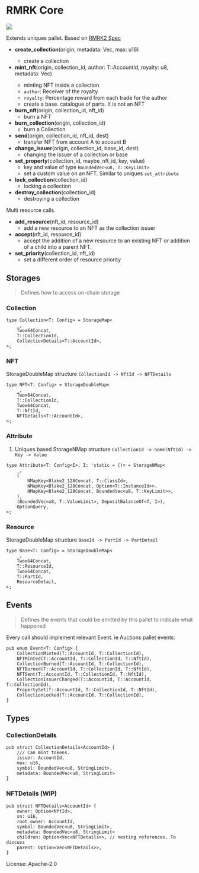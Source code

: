 # RMRK Core

![](https://static.swimlanes.io/15201cbf30d5a669d71beee38813e5a5.png)

Extends uniques pallet. Based on [RMRK2 Spec](https://github.com/rmrk-team/rmrk-spec/tree/master/standards/rmrk2.0.0)

* **create_collection**(origin, metadata: Vec<u8>, max: u16)
    * create a collection
* **mint_nft**(origin, collection_id, author: T::AccountId, royalty: u8, metadata: Vec<u8>)
    * minting NFT inside a collection
    * `author`: Receiver of the royalty
    * `royalty`: Percentage reward from each trade for the author
    * create a base. catalogue of parts. It is not an NFT
* **burn_nft**(origin, collection_id, nft_id)
    * burn a NFT
* **burn_collection**(origin, collection_id)
    * burn a Collection
* **send**(origin, collection_id, nft_id, dest)
    * transfer NFT from account A to account B
* **change_issuer**(origin, collection_id, base_id, dest)
    * changing the issuer of a collection or base  
* **set_property**(collection_id, maybe_nft_id, key, value)
    * key and value of type `BoundedVec<u8, T::KeyLimit>`
    * set a custom value on an NFT. Similar to uniques `set_attribute`
* **lock_collection**(collection_id)
    * locking a collection  
* **destroy_collection**(collection_id)
    * destroying a collection

Multi resource calls.


* **add_resource**(nft_id, resource_id)
    * add a new resource to an NFT as the collection issuer
* **accept**(nft_id, resource_id)
    * accept the addition of a new resource to an existing NFT or  addition of a child into a parent NFT.
* **set_priority**(collection_id, nft_id)
    * set a different order of resource priority



## Storages
> Defines how to access on-chain storage

### Collection

```#rust
type Collection<T: Config> = StorageMap<
    _,
    Twox64Concat,
    T::CollectionId,
    CollectionDetails<T::AccountId>,
>;
```

### NFT


StorageDoubleMap structure `CollectionId -> NftId -> NFTDetails`
```#rust
type NFT<T: Config> = StorageDoubleMap<
    _,
    Twox64Concat,
    T::CollectionId,
    Twox64Concat,
    T::NftId,
    NFTDetails<T::AccountId>,
>;
```

### Attribute


1. Uniques based StorageNMap structure `CollectionId -> Some(NftId) -> Key -> Value`
```#rust
type Attribute<T: Config<I>, I: 'static = ()> = StorageNMap<
    _,
    (
        NMapKey<Blake2_128Concat, T::ClassId>,
        NMapKey<Blake2_128Concat, Option<T::InstanceId>>,
        NMapKey<Blake2_128Concat, BoundedVec<u8, T::KeyLimit>>,
    ),
    (BoundedVec<u8, T::ValueLimit>, DepositBalanceOf<T, I>),
    OptionQuery,
>;
```

### Resource


StorageDoubleMap structure `BaseId -> PartId -> PartDetail`
```#rust
type Base<T: Config> = StorageDoubleMap<
    _,
    Twox64Concat,
    T::ResourceId,
    Twox64Concat,
    T::PartId,  
    ResourceDetail,
>;
```


## Events
> Defines the events that could be emitted by this pallet to indicate what happened

Every call should implement relevant Event. ie Auctions pallet events:
```
pub enum Event<T: Config> {
    CollectionMinted(T::AccountId, T::CollectionId),
    NFTMinted(T::AccountId, T::CollectionId, T::NftId),
    CollectionBurned(T::AccountId, T::CollectionId),
    NFTBurned(T::AccountId, T::CollectionId, T::NftId),
    NFTSent(T::AccountId, T::CollectionId, T::NftId),
    CollectionIssuerChanged(T::AccountId, T::AccountId, T::CollectionId),
    PropertySet(T::AccountId, T::CollectionId, T::NftId),
    CollectionLocked(T::AccountId, T::CollectionId),
}
```

## Types

### **CollectionDetails**
```#rust
pub struct CollectionDetails<AccountId> {
    /// Can mint tokens.
    issuer: AccountId,
    max: u16,
    symbol: BoundedVec<u8, StringLimit>,
    metadata: BoundedVec<u8, StringLimit>
}
```

### NFTDetails (WIP)
```#rust
pub struct NFTDetails<AccountId> {
    owner: Option<NftId>,
    sn: u16,
    root_owner: AccountId,
    symbol: BoundedVec<u8, StringLimit>,
    metadata: BoundedVec<u8, StringLimit>
    children: Option<Vec<NFTDetails>>, // nesting references. To discuss
    parent: Option<Vec<NFTDetails>>,
}
```

License: Apache-2.0
